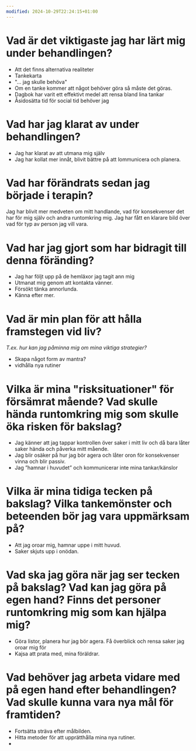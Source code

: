 ```yaml
---
modified: 2024-10-29T22:24:15+01:00
---
```

# Vad är det viktigaste jag har lärt mig under behandlingen?

* Att det finns alternativa realiteter 
* Tankekarta
* "... jag skulle behöva"
* Om en tanke kommer att något behöver göra så måste det göras.
* Dagbok har varit ett effektivt medel att rensa bland lina tankar
* Åsidosätta tid för social tid behöver jag

# Vad har jag klarat av under behandlingen?

* Jag har klarat av att utmana mig själv
* Jag har kollat mer innåt, blivit bättre på att lommunicera och planera.

# Vad har förändrats sedan jag började i terapin?

Jag har blivit mer medveten om mitt handlande, vad för konsekvenser det har för mig själv och andra runtomkring mig. Jag har fått en klarare bild över vad för typ av person jag vill vara.

# Vad har jag gjort som har bidragit till denna föränding?

* Jag har följt upp på de hemläxor jag tagit ann mig
* Utmanat mig genom att kontakta vänner.
* Försökt tänka annorlunda.
* Känna efter mer.

# Vad är min plan för att hålla framstegen vid liv? 

_T.ex. hur kan jag påminna mig om mina viktiga strategier?_

* Skapa något form av mantra?
* vidhålla nya rutiner

# Vilka är mina "risksituationer" för försämrat mående? Vad skulle hända runtomkring mig som skulle öka risken för bakslag?

- Jag känner att jag tappar kontrollen över saker i mitt liv och då bara låter saker hända och påverka mitt mående.
- Jag blir osäker på hur jag bör agera och låter oron för konsekvenser vinna och blir passiv.
- Jag ”hamnar i huvudet” och kommunicerar inte mina tankar/känslor

# Vilka är mina tidiga tecken på bakslag? Vilka tankemönster och beteenden bör jag vara uppmärksam på?

- Att jag oroar mig, hamnar uppe i mitt huvud.
- Saker skjuts upp i onödan.

# Vad ska jag göra när jag ser tecken på bakslag? Vad kan jag göra på egen hand? Finns det personer runtomkring mig som kan hjälpa mig?

- Göra listor, planera hur jag bör agera. Få överblick och rensa saker jag oroar mig för
- Kajsa att prata med, mina föräldrar.

# Vad behöver jag arbeta vidare med på egen hand efter behandlingen? Vad skulle kunna vara nya mål för framtiden?

- Fortsätta sträva efter målbilden.
- Hitta metoder för att upprätthålla mina nya rutiner.
- 